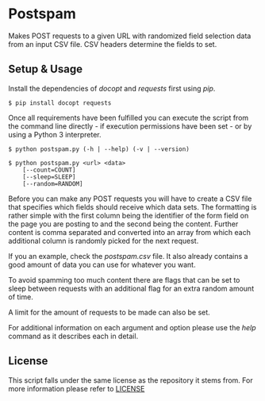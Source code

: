 
# Postspam #

Makes POST requests to a given URL with randomized field selection data
from an input CSV file. CSV headers determine the fields to set.

## Setup & Usage ##

Install the dependencies of *docopt* and *requests* first using *pip*.

    $ pip install docopt requests

Once all requirements have been fulfilled you can execute the script from the
command line directly - if execution permissions have been set - or by using
a Python 3 interpreter.

    $ python postspam.py (-h | --help) (-v | --version)

    $ python postspam.py <url> <data>
        [--count=COUNT]
        [--sleep=SLEEP]
        [--random=RANDOM]

Before you can make any POST requests you will have to create a CSV file that
specifies which fields should receive which data sets. The formatting is rather
simple with the first column being the identifier of the form field on the page
you are posting to and the second being the content. Further content is comma
separated and converted into an array from which each additional column is
randomly picked for the next request.

If you an example, check the *postspam.csv* file. It also already contains
a good amount of data you can use for whatever you want.

To avoid spamming too much content there are flags that can be set to sleep
between requests with an additional flag for an extra random amount of time.

A limit for the amount of requests to be made can also be set.

For additional information on each argument and option please use the *help*
command as it describes each in detail.

## License ##

This script falls under the same license as the repository it stems from. For
more information please refer to
[LICENSE](https://github.com/catlinman/pyscripts/blob/master/LICENSE)
